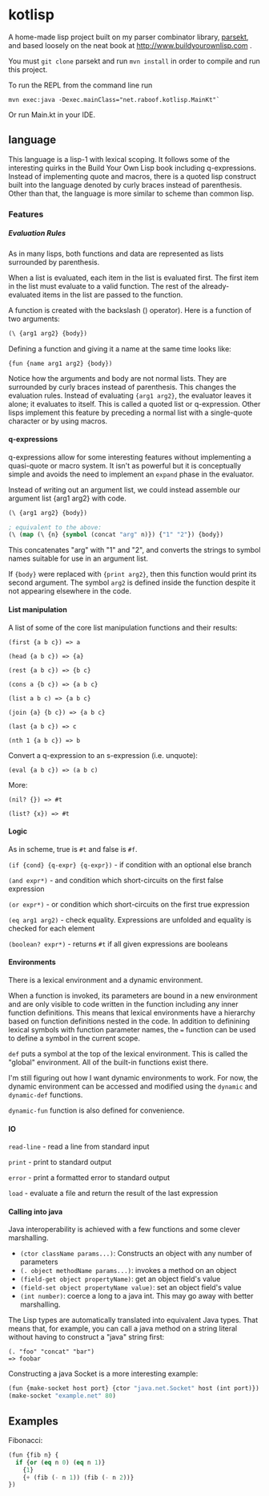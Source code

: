kotlisp
=======

A home-made lisp project built on my parser combinator library,
[parsekt](https://github.com/absurdhero/parsekt),
and based loosely on the neat book at http://www.buildyourownlisp.com .

You must `git clone` parsekt and run `mvn install` in order to
compile and run this project.

To run the REPL from the command line run

    mvn exec:java -Dexec.mainClass="net.raboof.kotlisp.MainKt"`

Or run Main.kt in your IDE.


language
--------

This language is a lisp-1 with lexical scoping. It follows some of the
interesting quirks in the Build Your Own Lisp book including q-expressions.
Instead of implementing quote and macros, there is a quoted lisp construct
built into the language denoted by curly braces instead of parenthesis.
Other than that, the language is more similar to scheme than common lisp.


### Features

##### Evaluation Rules

As in many lisps, both functions and data are represented as
lists surrounded by parenthesis.

When a list is evaluated, each item in the list is evaluated first.
The first item in the list must evaluate to a valid function.
The rest of the already-evaluated items in the list are passed to the function.

A function is created with the backslash (\) operator). Here is a function
of two arguments:
```lisp
(\ {arg1 arg2} {body})
```

Defining a function and giving it a name at the same time looks like:

```
{fun {name arg1 arg2} {body})
```

Notice how the arguments and body are not normal lists. They are surrounded
by curly braces instead of parenthesis. This changes the evaluation rules.
Instead of evaluating `{arg1 arg2}`, the evaluator leaves it alone; it evaluates
to itself. This is called a quoted list or q-expression. Other lisps implement
this feature by preceding a normal list with a single-quote character
or by using macros.

#### q-expressions

q-expressions allow for some interesting features without implementing
a quasi-quote or macro system. It isn't as powerful but it is
conceptually simple and avoids the need to implement an `expand` phase
in the evaluator.

Instead of writing out an argument list, we could instead
assemble our argument list {arg1 arg2} with code.

```lisp
(\ {arg1 arg2} {body})

; equivalent to the above:
(\ (map (\ {n} {symbol (concat "arg" n)}) {"1" "2"}) {body})
```

This concatenates "arg" with "1" and "2", and converts the strings to symbol names
suitable for use in an argument list.

If `{body}` were replaced with `{print arg2}`, then this function would print its
second argument. The symbol `arg2` is defined inside the function despite it not
appearing elsewhere in the code.

#### List manipulation

A list of some of the core list manipulation functions and their results:

`(first {a b c}) => a`

`(head {a b c}) => {a}`

`(rest {a b c}) => {b c}`

`(cons a {b c}) => {a b c}`

`(list a b c) => {a b c}`

`(join {a} {b c}) => {a b c}`

`(last {a b c}) => c`

`(nth 1 {a b c}) => b`

Convert a q-expression to an s-expression (i.e. unquote):

`(eval {a b c}) => (a b c)`

More:

`(nil? {}) => #t`

`(list? {x}) => #t`

#### Logic

As in scheme, true is `#t` and false is `#f`.

`(if {cond} {q-expr} {q-expr})` - if condition with an optional else branch

`(and expr*)` - and condition which short-circuits on the first false expression

`(or expr*)` - or condition which short-circuits on the first true expression

`(eq arg1 arg2)` - check equality. Expressions are unfolded and equality is checked for each element

`(boolean? expr*)` - returns `#t` if all given expressions are booleans

#### Environments

There is a lexical environment and a dynamic environment.

When a function is invoked, its parameters are bound in a new environment
and are only visible to code written in the function including
any inner function definitions. This means that lexical environments
have a hierarchy based on function definitions nested in the code.
In addition to definining lexical symbols with function parameter names,
the `=` function can be used to define a symbol in the current scope.

`def` puts a symbol at the top of the lexical environment.
This is called the "global" environment. All of the built-in functions
exist there.

I'm still figuring out how I want dynamic environments to work.
For now, the dynamic environment can be accessed and modified using
the `dynamic` and `dynamic-def` functions.

`dynamic-fun` function is also defined for convenience.

#### IO

`read-line` - read a line from standard input

`print` - print to standard output

`error` - print a formatted error to standard output

`load` - evaluate a file and return the result of the last expression

#### Calling into java

Java interoperability is achieved with a few functions and some clever marshalling.

- `(ctor className params...)`: Constructs an object with any number of parameters
- `(. object methodName params...)`: invokes a method on an object
- `(field-get object propertyName)`: get an object field's value
- `(field-set object propertyName value)`: set an object field's value
- `(int number)`: coerce a long to a java int. This may go away with better marshalling.

The Lisp types are automatically translated into equivalent Java types.
That means that, for example, you can call a java method on a string literal
without having to construct a "java" string first:

```
(. "foo" "concat" "bar")
=> foobar
```

Constructing a java Socket is a more interesting example:

```lisp
(fun {make-socket host port} {ctor "java.net.Socket" host (int port)})
(make-socket "example.net" 80)
```

Examples
--------

Fibonacci:

```lisp
(fun {fib n} {
  if {or (eq n 0) (eq n 1)}
    {1}
    {+ (fib (- n 1)) (fib (- n 2))}
})
```


